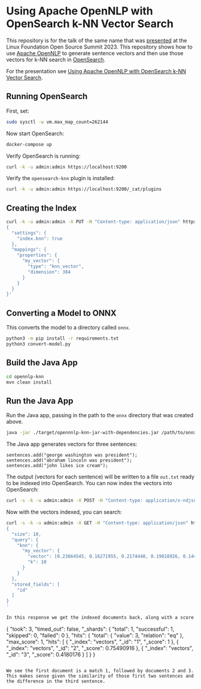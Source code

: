 # Using Apache OpenNLP with OpenSearch k-NN Vector Search

This repository is for the talk of the same name that was [presented](https://sched.co/1K5E7) at the Linux Foundation Open Source Summit 2023. This repository shows how to use [Apache OpenNLP](https://opennlp.apache.org/) to generate sentence vectors and then use those vectors for k-NN search in [OpenSearch](https://opensearch.org/).

For the presentation see [Using Apache OpenNLP with OpenSearch k-NN Vector Search](https://sched.co/1K5E7).

## Running OpenSearch

First, set:

```bash
sudo sysctl -w vm.max_map_count=262144
```

Now start OpenSearch:

```bash
docker-compose up
```

Verify OpenSearch is running:

```bash
curl -k -u admin:admin https://localhost:9200
```

Verify the `opensearch-knn` plugin is installed:

```bash
curl -k -u admin:admin https://localhost:9200/_cat/plugins
```

## Creating the Index

```bash
curl -k -u admin:admin -X PUT -H "Content-type: application/json" https://localhost:9200/vectors -d '
{
  "settings": {
    "index.knn": true
  },
  "mappings": {
    "properties": {
      "my_vector": {
        "type": "knn_vector",
        "dimension": 384
      }
    }
  }
}'
```

## Converting a Model to ONNX

This converts the model to a directory called `onnx`.

```bash
python3 -m pip install -r requirements.txt
python3 convert-model.py
```

## Build the Java App

```bash
cd opennlp-knn
mvn clean install
```

## Run the Java App

Run the Java app, passing in the path to the `onnx` directory that was created above.

```bash
java -jar ./target/opennnlp-knn-jar-with-dependencies.jar /path/to/onnx/
```

The Java app generates vectors for three sentences:

```
sentences.add("george washington was president");
sentences.add("abraham lincoln was president");
sentences.add("john likes ice cream");
```

The output (vectors for each sentence) will be written to a file `out.txt` ready to be indexed into OpenSearch. You can now index the vectors into OpenSearch:

```bash
curl -s -k -u admin:admin -X POST -H "Content-type: application/x-ndjson" https://localhost:9200/vectors/_bulk --data-binary @out.txt
```

Now with the vectors indexed, you can search:

```bash
curl -s -k -u admin:admin -X GET -H "Content-type: application/json" https://localhost:9200/vectors/_search -d '
{
  "size": 10,
  "query": {
    "knn": {
      "my_vector": {
        "vector": [0.23664545, 0.16271955, 0.2174448, 0.19018926, 0.14418952, 0.13174078, 0.14475523, 0.15135369, 0.13017027, 0.18495294, 0.15273653, 0.21680894, 0.15522662, 0.13694441, 0.11260824, 0.12069248, 0.124871716, 0.21574062, 0.12304607, 0.26746073, 0.22132963, 0.17709397, 0.13960555, 0.060655076, 0.114867084, 0.19016309, 0.15640156, 0.13960022, 0.16447519, 0.10776763, 0.13393763, 0.15837277, 0.19648154, 0.25433046, 0.09048271, 0.15899889, 0.27460718, 0.23531353, 0.26636258, 0.17056502, 0.15411225, 0.18631229, 0.18292066, 0.15764469, 0.11144164, 0.15515296, 0.14647679, 0.12992007, 0.19755481, 0.21127276, 0.16773675, 0.17822684, 0.081488326, 0.19486889, 0.11746454, 0.18362841, 0.10810352, 0.095823295, 0.18721107, 0.16446202, 0.09478745, 0.17543244, 0.09723724, 0.17882656, 0.14108664, 0.16814047, 0.09164065, 0.16521196, 0.19185877, 0.12102438, 0.20289262, 0.17702778, 0.1477192, 0.18535486, 0.14254645, 0.13670816, 0.27466482, 0.21628429, 0.23626985, 0.20824929, 0.14723091, 0.29158756, 0.16650334, 0.170777, 0.17382859, 0.16168734, 0.14707841, 0.15071529, 0.16275497, 0.19760016, 0.119973764, 0.16246775, 0.22451362, 0.17063412, 0.12662533, 0.14431766, 0.1835509, 0.23468848, 0.18764499, 1.0, 0.13367075, 0.17335148, 0.23693828, 0.20538032, 0.17373805, 0.16211696, 0.0998079, 0.116707265, 0.1830955, 0.14858359, 0.15820478, 0.15011069, 0.20348215, 0.18964784, 0.18103087, 0.15561956, 0.095463276, 0.16301574, 0.09802429, 0.09372587, 0.1933215, 0.15122011, 0.16783695, 0.13272944, 0.18347937, 0.0, 0.1815874, 0.17167109, 0.09428583, 0.1925427, 0.24836546, 0.18353534, 0.121468276, 0.3457675, 0.1355196, 0.12590978, 0.21900332, 0.18979128, 0.15065387, 0.21686985, 0.18482178, 0.23940022, 0.18947776, 0.2031004, 0.15762848, 0.16114101, 0.22075693, 0.23564969, 0.173029, 0.13671051, 0.29958567, 0.15742525, 0.25908074, 0.17523195, 0.15779102, 0.14940053, 0.19008367, 0.10765594, 0.10944032, 0.11613366, 0.105877146, 0.14264658, 0.18766277, 0.19525541, 0.23629734, 0.04603964, 0.19965075, 0.11592721, 0.23894139, 0.16100037, 0.1681287, 0.18925342, 0.12981479, 0.14560045, 0.20460646, 0.20139179, 0.20177117, 0.19033647, 0.17518646, 0.19974054, 0.1689669, 0.13102426, 0.0840263, 0.22153068, 0.22257482, 0.16642016, 0.1255874, 0.2541051, 0.1869613, 0.16180694, 0.18619464, 0.18035275, 0.13024777, 0.19522472, 0.02552168, 0.22151403, 0.17530297, 0.20385198, 0.17834094, 0.07808495, 0.16007194, 0.12479354, 0.14123559, 0.20516622, 0.16084681, 0.117723696, 0.14159155, 0.16063575, 0.14099841, 0.1765709, 0.29642156, 0.11697753, 0.15479986, 0.18462579, 0.18700477, 0.21281801, 0.19642152, 0.12790817, 0.12610824, 0.18212147, 0.13186763, 0.119399115, 0.20349103, 0.17167109, 0.15752763, 0.11593006, 0.16146657, 0.19028728, 0.17608745, 0.21866994, 0.18162717, 0.15089077, 0.12592393, 0.1736157, 0.24570778, 0.19349174, 0.13993415, 0.17995381, 0.19037879, 0.19429448, 0.15939124, 0.14427215, 0.13817333, 0.10171517, 0.115659416, 0.22828655, 0.16872443, 0.16765508, 0.18964003, 0.18936592, 0.17748052, 0.13721555, 0.19756551, 0.209285, 0.16828321, 0.2243201, 0.19638564, 0.20979631, 0.18657446, 0.21446039, 0.16728161, 0.08388079, 0.24585138, 0.22565176, 0.12493765, 0.16055486, 0.2030657, 0.14127095, 0.14577648, 0.16496988, 0.19037668, 0.21545793, 0.12634592, 0.07807021, 0.15814641, 0.18368497, 0.1840515, 0.11190097, 0.19126022, 0.19897985, 0.06268184, 0.14517978, 0.16868734, 0.15939514, 0.107347146, 0.0878329, 0.15592113, 0.20570728, 0.15630648, 0.12607224, 0.13068745, 0.14428177, 0.08001451, 0.1419112, 0.1917735, 0.14215901, 0.2179921, 0.19925006, 0.14066926, 0.12932129, 0.12169988, 0.11029747, 0.17215972, 0.119957775, 0.16751705, 0.15364987, 0.16617599, 0.1051671, 0.117208436, 0.2093214, 0.18148111, 0.15815775, 0.17999752, 0.14196743, 0.14687419, 0.2184067, 0.23346452, 0.18894196, 0.057921283, 0.17167108, 0.1822196, 0.16115609, 0.26758492, 0.2018112, 0.1500529, 0.18790597, 0.16545667, 0.12878121, 0.19523199, 0.13644966, 0.1815596, 0.11932636, 0.18732114, 0.19135337, 0.17326991, 0.13787106, 0.12483077, 0.2034319, 0.2388653, 0.2278496, 0.14538608, 0.20477888, 0.088797055, 0.23211145, 0.23524137, 0.19275272, 0.2570222, 0.2044691, 0.18843903, 0.16659254, 0.19449286, 0.14957592, 0.15855056, 0.16775526, 0.14744045, 0.20881936, 0.2503084, 0.17591618, 0.1580938, 0.21269342, 0.16027167, 0.22504497, 0.059246995, 0.19432402, 0.1312063, 0.23117721, 0.13519742, 0.17674147, 0.23158675, 0.22360769, 0.14149134, 0.28885874, 0.17583111, 0.07876832, 0.14243649, 0.1814256, 0.1749298, 0.193659, 0.15650244, 0.11954998, 0.17497128, 0.20174696, 0.12325848, 0.21539776],
        "k": 10
      }
    }
  },
  "stored_fields": [
    "id"
  ]
}
'

In this response we get the indexed documents back, along with a score for each document:

```
{
  "took": 3,
  "timed_out": false,
  "_shards": {
    "total": 1,
    "successful": 1,
    "skipped": 0,
    "failed": 0
  },
  "hits": {
    "total": {
      "value": 3,
      "relation": "eq"
    },
    "max_score": 1,
    "hits": [
      {
        "_index": "vectors",
        "_id": "1",
        "_score": 1
      },
      {
        "_index": "vectors",
        "_id": "2",
        "_score": 0.75490916
      },
      {
        "_index": "vectors",
        "_id": "3",
        "_score": 0.4180176
      }
    ]
  }
}
```

We see the first document is a match 1, followed by documents 2 and 3. This makes sense given the similarity of those first two sentences and the difference in the third sentence.
```